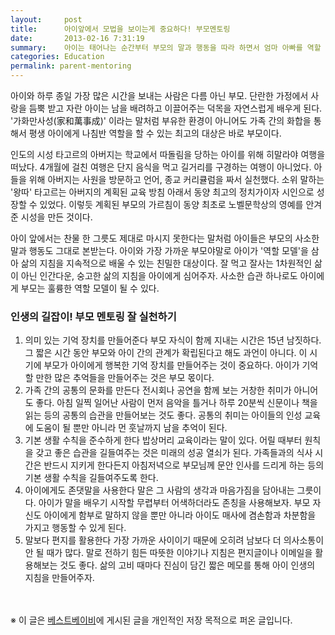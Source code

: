 ```yaml
---
layout:     post
title:      아이앞에서 모법을 보이는게 중요하다! 부모멘토링
date:       2013-02-16 7:31:19
summary:    아이는 태어나는 순간부터 부모의 말과 행동을 따라 하면서 엄마 아빠를 역할 모델로 삼는다. 확고한 원칙을 갖고 가르침을 준다면 아이는 평생의 길잡이를 얻게 되는 것이다. 가장 친밀해서 더 어려운 부모 멘토링법을 알아봤다.
categories: Education
permalink: parent-mentoring
---
```



아이와 하루 종일 가장 많은 시간을 보내는 사람은 다름 아닌 부모. 단란한 가정에서 사랑을 듬뿍 받고 자란 아이는 남을 배려하고 이끌어주는 덕목을 자연스럽게 배우게 된다. '가화만사성(家和萬事成)' 이라는 말처럼 부유한 환경이 아니어도 가족 간의 화합을 통해서 평생 아이에게 나침반 역할을 할 수 있는 최고의 대상은 바로 부모이다.

인도의 시성 타고르의 아버지는 학교에서 따돌림을 당하는 아이를 위해 히말라야 여행을 떠났다. 4개월에 걸친 여행은 단지 음식을 먹고 길거리를 구경하는 여행이 아니었다. 아들을 위해 아버지는 사원을 방문하고 언어, 종교 커리큘럼을 짜서 실천했다. 소위 말하는 '왕따' 타고르는 아버지의 계획된 교육 방침 아래서 동양 최고의 정치가이자 시인으로 성장할 수 있었다. 이렇듯 계획된 부모의 가르침이 동양 최초로 노벨문학상의 영예를 안겨준 시성을 만든 것이다.

아이 앞에서는 찬물 한 그릇도 제대로 마시지 못한다는 말처럼 아이들은 부모의 사소한 말과 행동도 그대로 본받는다. 아이와 가장 가까운 부모야말로 아이가 '역할 모델'을 삼아 삶의 지침을 지속적으로 배울 수 있는 친밀한 대상이다. 잘 먹고 잘사는 1차원적인 삶이 아닌 인간다운, 숭고한 삶의 지침을 아이에게 심어주자. 사소한 습관 하나로도 아이에게 부모는 훌륭한 역할 모델이 될 수 있다.

### 인생의 길잡이! 부모 멘토링 잘 실천하기

1. 의미 있는 기억 장치를 만들어준다 부모 자식이 함께 지내는 시간은 15년 남짓하다. 그 짧은 시간 동안 부모와 아이 간의 관계가 확립된다고 해도 과언이 아니다. 이 시기에 부모가 아이에게 행복한 기억 장치를 만들어주는 것이 중요하다. 아이가 기억할 만한 많은 추억들을 만들어주는 것은 부모 몫이다.
2. 가족 간의 공통의 문화를 만든다 전시회나 공연을 함께 보는 거창한 취미가 아니어도 좋다. 아침 일찍 일어난 사람이 먼저 음악을 틀거나 하루 20분씩 신문이나 책을 읽는 등의 공통의 습관을 만들어보는 것도 좋다. 공통의 취미는 아이들의 인성 교육에 도움이 될 뿐만 아니라 먼 훗날까지 남을 추억이 된다.
3. 기본 생활 수칙을 준수하게 한다 밥상머리 교육이라는 말이 있다. 어릴 때부터 원칙을 갖고 좋은 습관을 길들여주는 것은 미래의 성공 열쇠가 된다. 가족들과의 식사 시간은 반드시 지키게 한다든지 아침저녁으로 부모님께 문안 인사를 드리게 하는 등의 기본 생활 수칙을 길들여주도록 한다.
4. 아이에게도 존댓말을 사용한다 말은 그 사람의 생각과 마음가짐을 담아내는 그릇이다. 아이가 말을 배우기 시작할 무렵부터 어색하더라도 존칭을 사용해보자. 부모 자신도 아이에게 함부로 말하지 않을 뿐만 아니라 아이도 매사에 겸손함과 차분함을 가지고 행동할 수 있게 된다.
5. 말보다 편지를 활용한다 가장 가까운 사이이기 때문에 오히려 남보다 더 의사소통이 안 될 때가 많다. 말로 전하기 힘든 따뜻한 이야기나 지침은 편지글이나 이메일을 활용해보는 것도 좋다. 삶의 고비 때마다 진심이 담긴 짧은 메모를 통해 아이 인생의 지침을 만들어주자.


<br /><br />
※ 이 글은 [베스트베이비](http://www.ibestbaby.co.kr)에 게시된 글을 개인적인 저장 목적으로 퍼온 글입니다.